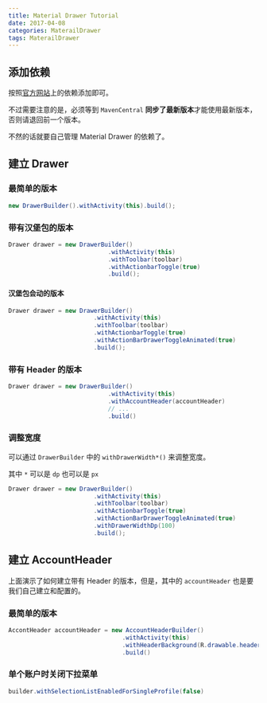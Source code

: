 ```yaml
---
title: Material Drawer Tutorial
date: 2017-04-08
categories: MaterailDrawer
tags: MaterailDrawer
---
```


## 添加依赖

按照[官方网站](https://github.com/mikepenz/MaterialDrawer)上的依赖添加即可。

不过需要注意的是，必须等到 `MavenCentral` **同步了最新版本**才能使用最新版本，否则请退回前一个版本。

不然的话就要自己管理 Material Drawer 的依赖了。

## 建立 Drawer

### 最简单的版本

```java
new DrawerBuilder().withActivity(this).build();
```

### 带有汉堡包的版本

```java
Drawer drawer = new DrawerBuilder()
                            .withActivity(this)
                            .withToolbar(toolbar)
                            .withActionbarToggle(true)
                            .build();
```

#### 汉堡包会动的版本


```java
Drawer drawer = new DrawerBuilder()
                        .withActivity(this)
                        .withToolbar(toolbar)
                        .withActionbarToggle(true)
                        .withActionBarDrawerToggleAnimated(true)
                        .build();
```


### 带有 Header 的版本

```java
Drawer drawer = new DrawerBuilder()
                            .withActivity(this)
                            .withAccountHeader(accountHeader)
                            // ...
                            .build()
```

### 调整宽度

可以通过 `DrawerBuilder` 中的 `withDrawerWidth*()` 来调整宽度。

其中 `*` 可以是 `dp` 也可以是 `px`

```java
Drawer drawer = new DrawerBuilder()
                        .withActivity(this)
                        .withToolbar(toolbar)
                        .withActionbarToggle(true)
                        .withActionBarDrawerToggleAnimated(true)
                        .withDrawerWidthDp(100)
                        .build();
```

## 建立 AccountHeader

上面演示了如何建立带有 Header 的版本，但是，其中的 `accountHeader` 也是要我们自己建立和配置的。

### 最简单的版本

```java
AccontHeader accountHeader = new AccountHeaderBuilder()
                                .withActivity(this)
                                .withHeaderBackground(R.drawable.header)
                                .build()
```

### 单个账户时关闭下拉菜单


```java
builder.withSelectionListEnabledForSingleProfile(false)
```

